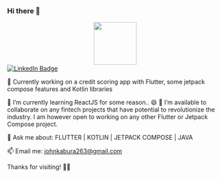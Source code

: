### Hi there 👋

<div id="header" align="center">
  <img src="https://media.giphy.com/media/EOmYN5kVP3W2Lyn6dx/giphy.gif" width="100"/>
</div>

<div id="badges">
  <a href="https://www.linkedin.com/in/john-kabura-42030713b">
    <img src="https://img.shields.io/badge/LinkedIn-blue?style=for-the-badge&logo=linkedin&logoColor=white" alt="LinkedIn Badge"/>
  </a>
</div>

🔭 Currently working on a credit scoring app with Flutter, some jetpack compose features and Kotlin libraries
  
🌱 I’m currently learning ReactJS for some reason.. 😄 
👯 I’m available to collaborate on any fintech projects that have potential to revolutionize the industry. I am however open to working on any other Flutter or Jetpack Compose project.

💬 Ask me about: FLUTTER  |  KOTLIN  |  JETPACK COMPOSE  |  JAVA

📫 Email me: johnkabura263@gmail.com

Thanks for visiting!
💪🔥
<!--
**mainajonny/mainajonny** is a ✨ _special_ ✨ repository because its `README.md` (this file) appears on your GitHub profile.

Here are some ideas to get you started:

- 🔭 I’m currently working on ...
- 🌱 I’m currently learning ...
- 👯 I’m looking to collaborate on ...
- 🤔 I’m looking for help with ...
- 💬 Ask me about ...
- 📫 How to reach me: ...
- 😄 Pronouns: ...
- ⚡ Fun fact: ...
-->
